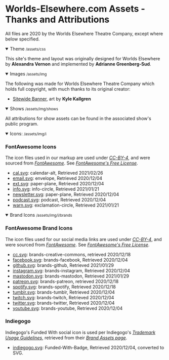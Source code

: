 # Worlds-Elsewhere.com Assets - Thanks and Attributions

All files are 2020 by the Worlds Elsewhere Theatre Company, except where below specified.

<details open>
<summary>Theme <small>/assets/css</small></summary>

This site's theme and layout was originally designed for Worlds Elsewhere by **Alexandra Vernon** and implemented by **Adrianne Greenberg-Sud**.

</details>
<details open>
<summary>Images <small>/assets/img</small></summary>

The following was made for Worlds Elsewhere Theatre Company which holds full copyright, with much thanks to its original creator:

* [Sitewide Banner](/assets/img/banner.png), art by **Kyle Kallgren**

</details>
<details open>
<summary>Shows <small>/assets/img/shows</small></summary>

All attributions for show assets can be found in the associated show's public program.

</details>
<details open>
<summary>Icons: <small>/assets/img/i</small></summary>

### FontAwesome Icons

The icon files used in our markup are used under [<i ext>CC-BY-4</i>][CC-BY-4], and were sourced from [<i ext>FontAwesome</i>][FontAwesome]. See [<i ext>FontAwesome's Free License</i>](https://fontawesome.com/license/free).

* [cal.svg](/assets/img/i/cal.svg): calendar-alt, Retrieved 2021/02/26
* [email.svg](/assets/img/i/email.svg): envelope, Retrieved 2020/12/04
* [ext.svg](/assets/img/i/ext.svg): paper-plane, Retrieved 2020/12/04
* [info.svg](/assets/img/i/info.svg): info-circle, Retrieved 2021/01/21
* [newsletter.svg](/assets/img/i/newsletter.svg): paper-plane, Retrieved 2020/12/04
* [podcast.svg](/assets/img/i/podcast.svg): podcast, Retrieved 2020/12/04
* [warn.svg](/assets/img/i/warn.svg): exclamation-circle, Retrieved 2021/01/21

</details>
<details open>
<summary>Brand Icons <small>/assets/img/i/brands</small></summary>

### FontAwesome Brand Icons

The icon files used for our social media links are used under [<i ext>CC-BY-4</i>][CC-BY-4], and were sourced from [<i ext>FontAwesome</i>][FontAwesome]. See [<i ext>FontAwesome's Free License</i>](https://fontawesome.com/license/free).

* [cc.svg](/assets/img/i/brand/creative-commons.svg): brands-creative-commons, retrieved 2020/12/18
* [facebook.svg](/assets/img/i/brand/facebook.svg): brands-facebook, Retrieved 2020/12/04
* [github.svg](/assets/img/i/brands/github.svg): brands-github, Retrieved 2021/01/29
* [instagram.svg](/assets/img/i/brand/instagram.svg): brands-instagram, Retrieved 2020/12/04
* [mastodon.svg](/assets/img/i/brand/mastodon.svg): brands-mastodon, Retrieved 2021/01/29
* [patreon.svg](/assets/img/i/brand/patreon.svg): brands-patreon, retrieved 2020/12/18
* [spotify.svg](/assets/img/i/brand/spotify.svg): brands-spotify, Retrieved 2020/12/18
* [tumblr.svg](/assets/img/i/brand/tumblr.svg): brands-tumblr, Retrieved 2020/12/04
* [twitch.svg](/assets/img/i/brand/twitch.svg): brands-twitch, Retrieved 2020/12/04
* [twitter.svg](/assets/img/i/brand/twitter.svg): brands-twitter, Retrieved 2020/12/04
* [youtube.svg](/assets/img/i/brand/youtube.svg): brands-youtube, Retrieved 2020/12/04

### Indiegogo

Indiegogo's Funded With social icon is used per Indiegogo's [<i>Trademark Usage Guidelines</i>][IGG-TM-USAGE], retrieved from their [<i>Brand Assets page</i>][IGG-Brand-Assets].

* [indiegogo.svg](/assets/img/i/brand/indiegogo.svg): Funded-With-Badge, Retrieved 2020/12/04, converted to SVG.

[IGG-TM-USAGE]: https://learn.indiegogo.com/wp-content/uploads/2018/05/Indiegogo-Trademark-Usage-Guidelines.pdf "Indiegogo Trademark Usage Guidelines"
[IGG-Brand-Assets]: https://learn.indiegogo.com/brand-asset-downloads/ "Indiegogo Brand Assets"

</details>

[CC-BY-4]: https://creativecommons.org/licenses/by/4.0/ "Creative Commons CC-BY 4.0 license"
[FontAwesome]: https://fontawesome.com "FontAwesome.com"
